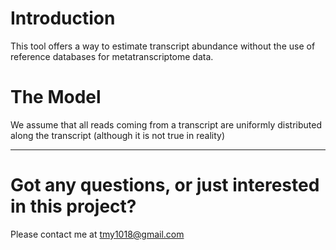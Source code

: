# Introduction
This tool offers a way to estimate transcript abundance without the use of reference databases for metatranscriptome data.

# The Model
We assume that all reads coming from a transcript are uniformly distributed along the transcript (although it is not true in reality)

***
# Got any questions, or just interested in this project?
Please contact me at [tmy1018@gmail.com](tmy1018@gmail.com)
